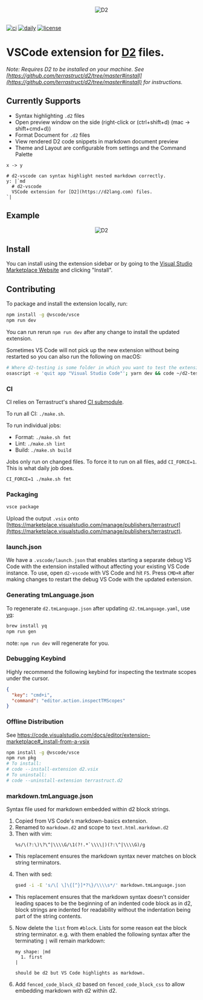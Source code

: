<div align="center">
  <br />
  <div align="center">
    <img src="https://raw.githubusercontent.com/terrastruct/d2-vscode/master/docs/assets/header.png" alt="D2" />
  </div>
  <br />
</div>

[![ci](https://github.com/terrastruct/d2-vscode/actions/workflows/ci.yml/badge.svg)](https://github.com/terrastruct/d2-vscode/actions/workflows/ci.yml)
[![daily](https://github.com/terrastruct/d2-vscode/actions/workflows/daily.yml/badge.svg)](https://github.com/terrastruct/d2-vscode/actions/workflows/daily.yml)
[![license](https://img.shields.io/github/license/terrastruct/d2-vscode?color=9cf)](./LICENSE)

# VSCode extension for [D2](https://d2lang.com) files.

_Note: Requires D2 to be installed on your machine. See
[https://github.com/terrastruct/d2/tree/master#install](https://github.com/terrastruct/d2/tree/master#install)
for instructions._

## Currently Supports

- Syntax highlighting `.d2` files
- Open preview window on the side (right-click or (ctrl+shift+d) (mac -> shift+cmd+d))
- Format Document for `.d2` files
- View rendered D2 code snippets in markdown document preview
- Theme and Layout are configurable from settings and the Command Palette

```d2
x -> y

# d2-vscode can syntax highlight nested markdown correctly.
y: |`md
  # d2-vscode
  VSCode extension for [D2](https://d2lang.com) files.
`|
```

## Example

<div align="center">
  <img src="https://terrastruct-site-assets.s3.us-west-1.amazonaws.com/gifs/d2_vscode.gif" alt="D2" />
</div>

## Install

You can install using the extension sidebar or by going to the [Visual Studio Marketplace Website](https://marketplace.visualstudio.com/items?itemName=terrastruct.d2) and clicking "Install".

## Contributing

To package and install the extension locally, run:

```sh
npm install -g @vscode/vsce
npm run dev
```

You can run rerun `npm run dev` after any change to install the updated extension.

Sometimes VS Code will not pick up the new extension without being restarted so you
can also run the following on macOS:

```sh
# Where d2-testing is some folder in which you want to test the extension.
osascript -e 'quit app "Visual Studio Code"'; yarn dev && code ~/d2-testing
```

### CI

CI relies on Terrastruct's shared [CI submodule](https://github.com/terrastruct/ci).

To run all CI: `./make.sh`.

To run individual jobs:

- Format: `./make.sh fmt`
- Lint: `./make.sh lint`
- Build: `./make.sh build`

Jobs only run on changed files. To force it to run on all files, add `CI_FORCE=1`. This is
what daily job does.

```
CI_FORCE=1 ./make.sh fmt
```

### Packaging

```sh
vsce package
```

Upload the output `.vsix` onto
[https://marketplace.visualstudio.com/manage/publishers/terrastruct](https://marketplace.visualstudio.com/manage/publishers/terrastruct).

### launch.json

We have a `.vscode/launch.json` that enables starting a separate debug VS Code with the
extension installed without affecting your existing VS Code instance. To use, open
`d2-vscode` with VS Code and hit `F5`. Press `CMD+R` after making changes to restart the
debug VS Code with the updated extension.

### Generating tmLanguage.json

To regenerate `d2.tmLanguage.json` after updating `d2.tmLanguage.yaml`, use [yq](https://github.com/mikefarah/yq/#install):

```sh
brew install yq
npm run gen
```

note: `npm run dev` will regenerate for you.

### Debugging Keybind

Highly recommend the following keybind for inspecting the textmate scopes under the cursor.

```json
{
  "key": "cmd+i",
  "command": "editor.action.inspectTMScopes"
}
```

### Offline Distribution

See https://code.visualstudio.com/docs/editor/extension-marketplace#_install-from-a-vsix

```sh
npm install -g @vscode/vsce
npm run pkg
# To install:
# code --install-extension d2.vsix
# To uninstall:
# code --uninstall-extension terrastruct.d2
```

### markdown.tmLanguage.json

Syntax file used for markdown embedded within d2 block strings.

1. Copied from VS Code's markdown-basics extension.
2. Renamed to `markdown.d2` and scope to `text.html.markdown.d2`
3. Then with vim:
   ```
   %s/\(?:\)\?\^|\\\\G/\1(?!.*`\\\\|)(?:\^|\\\\G)/g
   ```

- This replacement ensures the markdown syntax never matches on block string
  terminators.

4. Then with sed:
   ```sh
   gsed -i -E 's/\[ \]\{[^}]*?\}/\\\\s*/' markdown.tmLanguage.json
   ```

- This replacement ensures that the markdown syntax doesn't consider leading spaces to be
  the beginning of an indented code block as in d2, block strings are indented for
  readability without the indentation being part of the string contents.

5. Now delete the `list` from `#block`. Lists for some reason eat the block string
   terminator. e.g. with them enabled the following syntax after the terminating `|`
   will remain markdown:

   ```d2
   my shape: |md
     1. first
   |

   should be d2 but VS Code highlights as markdown.
   ```

6. Add `fenced_code_block_d2` based on `fenced_code_block_css` to allow embedding markdown
   with d2 within d2.

